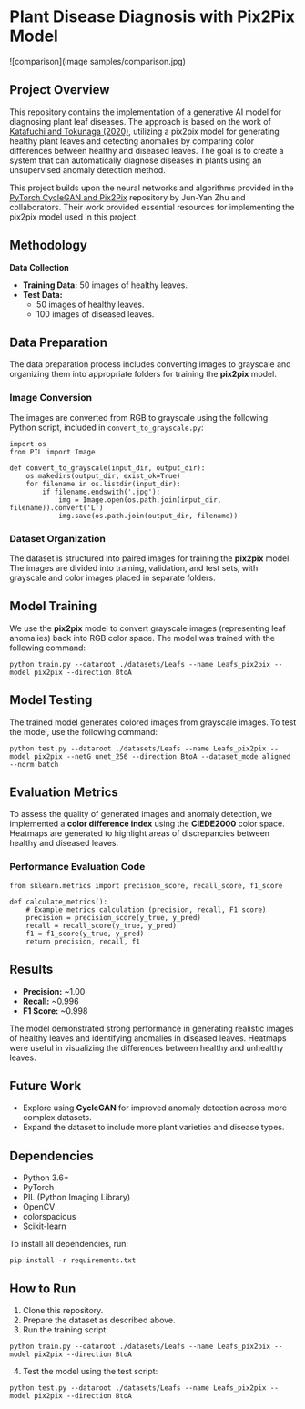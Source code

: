 # Plant Disease Diagnosis with Pix2Pix Model

![comparison](image samples/comparison.jpg)

## Project Overview
This repository contains the implementation of a generative AI model for diagnosing plant leaf diseases. The approach is based on the work of [Katafuchi and Tokunaga (2020)](https://arxiv.org/pdf/2011.14306), utilizing a pix2pix model for generating healthy plant leaves and detecting anomalies by comparing color differences between healthy and diseased leaves. The goal is to create a system that can automatically diagnose diseases in plants using an unsupervised anomaly detection method.

This project builds upon the neural networks and algorithms provided in the [PyTorch CycleGAN and Pix2Pix](https://github.com/junyanz/pytorch-CycleGAN-and-pix2pix/tree/master) repository by Jun-Yan Zhu and collaborators. Their work provided essential resources for implementing the pix2pix model used in this project.

## Methodology
**Data Collection**
* **Training Data:** 50 images of healthy leaves.
* **Test Data:**
  * 50 images of healthy leaves.
  * 100 images of diseased leaves.

## Data Preparation
The data preparation process includes converting images to grayscale and organizing them into appropriate folders for training the **pix2pix** model.

### Image Conversion
The images are converted from RGB to grayscale using the following Python script, included in `convert_to_grayscale.py`:
```
import os
from PIL import Image

def convert_to_grayscale(input_dir, output_dir):
    os.makedirs(output_dir, exist_ok=True)
    for filename in os.listdir(input_dir):
        if filename.endswith('.jpg'):
            img = Image.open(os.path.join(input_dir, filename)).convert('L')
            img.save(os.path.join(output_dir, filename))
```
### Dataset Organization
The dataset is structured into paired images for training the **pix2pix** model. The images are divided into training, validation, and test sets, with grayscale and color images placed in separate folders.

## Model Training
We use the **pix2pix** model to convert grayscale images (representing leaf anomalies) back into RGB color space. The model was trained with the following command:
```
python train.py --dataroot ./datasets/Leafs --name Leafs_pix2pix --model pix2pix --direction BtoA
```

## Model Testing
The trained model generates colored images from grayscale images. To test the model, use the following command:
```
python test.py --dataroot ./datasets/Leafs --name Leafs_pix2pix --model pix2pix --netG unet_256 --direction BtoA --dataset_mode aligned --norm batch
```

## Evaluation Metrics
To assess the quality of generated images and anomaly detection, we implemented a **color difference index** using the **CIEDE2000** color space. Heatmaps are generated to highlight areas of discrepancies between healthy and diseased leaves.

### Performance Evaluation Code
```
from sklearn.metrics import precision_score, recall_score, f1_score

def calculate_metrics():
    # Example metrics calculation (precision, recall, F1 score)
    precision = precision_score(y_true, y_pred)
    recall = recall_score(y_true, y_pred)
    f1 = f1_score(y_true, y_pred)
    return precision, recall, f1
```

## Results
* **Precision:** ~1.00
* **Recall:** ~0.996
* **F1 Score:** ~0.998
    
The model demonstrated strong performance in generating realistic images of healthy leaves and identifying anomalies in diseased leaves. Heatmaps were useful in visualizing the differences between healthy and unhealthy leaves.

## Future Work
* Explore using **CycleGAN** for improved anomaly detection across more complex datasets.
* Expand the dataset to include more plant varieties and disease types.

## Dependencies
* Python 3.6+
* PyTorch
* PIL (Python Imaging Library)
* OpenCV
* colorspacious
* Scikit-learn

To install all dependencies, run:
```
pip install -r requirements.txt
```
## How to Run
1. Clone this repository.
2. Prepare the dataset as described above.
3. Run the training script:
```
python train.py --dataroot ./datasets/Leafs --name Leafs_pix2pix --model pix2pix --direction BtoA
```
4. Test the model using the test script:
```
python test.py --dataroot ./datasets/Leafs --name Leafs_pix2pix --model pix2pix --direction BtoA
```
